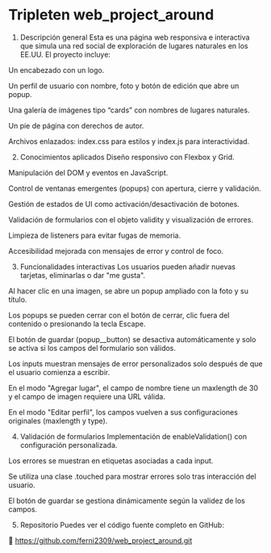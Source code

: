 # Tripleten web_project_around

1. Descripción general
   Esta es una página web responsiva e interactiva que simula una red social de exploración de lugares naturales en los EE.UU. El proyecto incluye:

Un encabezado con un logo.

Un perfil de usuario con nombre, foto y botón de edición que abre un popup.

Una galería de imágenes tipo “cards” con nombres de lugares naturales.

Un pie de página con derechos de autor.

Archivos enlazados: index.css para estilos y index.js para interactividad.

2. Conocimientos aplicados
   Diseño responsivo con Flexbox y Grid.

Manipulación del DOM y eventos en JavaScript.

Control de ventanas emergentes (popups) con apertura, cierre y validación.

Gestión de estados de UI como activación/desactivación de botones.

Validación de formularios con el objeto validity y visualización de errores.

Limpieza de listeners para evitar fugas de memoria.

Accesibilidad mejorada con mensajes de error y control de foco.

3. Funcionalidades interactivas
   Los usuarios pueden añadir nuevas tarjetas, eliminarlas o dar "me gusta".

Al hacer clic en una imagen, se abre un popup ampliado con la foto y su título.

Los popups se pueden cerrar con el botón de cerrar, clic fuera del contenido o presionando la tecla Escape.

El botón de guardar (popup\_\_button) se desactiva automáticamente y solo se activa si los campos del formulario son válidos.

Los inputs muestran mensajes de error personalizados solo después de que el usuario comienza a escribir.

En el modo "Agregar lugar", el campo de nombre tiene un maxlength de 30 y el campo de imagen requiere una URL válida.

En el modo "Editar perfil", los campos vuelven a sus configuraciones originales (maxlength y type).

4. Validación de formularios
   Implementación de enableValidation() con configuración personalizada.

Los errores se muestran en etiquetas <span> asociadas a cada input.

Se utiliza una clase .touched para mostrar errores solo tras interacción del usuario.

El botón de guardar se gestiona dinámicamente según la validez de los campos.

5. Repositorio
   Puedes ver el código fuente completo en GitHub:

🔗 https://github.com/ferni2309/web_project_around.git
